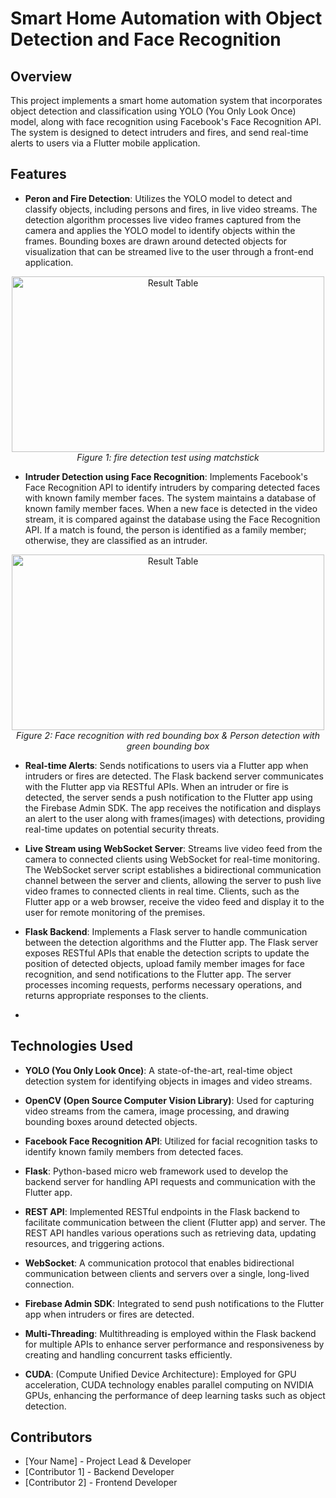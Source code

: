 # Smart Home Automation with Object Detection and Face Recognition

## Overview

This project implements a smart home automation system that incorporates object detection and classification using YOLO (You Only Look Once) model, along with face recognition using Facebook's Face Recognition API. The system is designed to detect intruders and fires, and send real-time alerts to users via a Flutter mobile application.

## Features

- **Peron and Fire Detection**: Utilizes the YOLO model to detect and classify objects, including persons and fires, in live video streams. The detection algorithm processes live video frames captured from the camera and applies the YOLO model to identify objects within the frames. Bounding boxes are drawn around detected objects for visualization that can be streamed live to the user through a front-end application.
<p align="center">
  <img src="https://github.com/dp1500/smart-home-automation-using-Computer-Vision-IoT/blob/main/fire_detected_image_1700288285.169754.jpg" alt="Result Table" width="500" height="281">
  <br>
  <em>Figure 1: fire detection test using matchstick</em>
</p>

  
- **Intruder Detection using Face Recognition**: Implements Facebook's Face Recognition API to identify intruders by comparing detected faces with known family member faces. The system maintains a database of known family member faces. When a new face is detected in the video stream, it is compared against the database using the Face Recognition API. If a match is found, the person is identified as a family member; otherwise, they are classified as an intruder.
<p align="center">
  <img src="https://github.com/dp1500/smart-home-automation-using-Computer-Vision-IoT/blob/main/detected_image_1700575868.317921.jpg" alt="Result Table" width="500" height="281">
  <br>
  <em>Figure 2: Face recognition with red bounding box & Person detection with green bounding box</em>
</p>

- **Real-time Alerts**: Sends notifications to users via a Flutter app when intruders or fires are detected. The Flask backend server communicates with the Flutter app via RESTful APIs. When an intruder or fire is detected, the server sends a push notification to the Flutter app using the Firebase Admin SDK. The app receives the notification and displays an alert to the user along with frames(images) with detections, providing real-time updates on potential security threats.

- **Live Stream using WebSocket Server**: Streams live video feed from the camera to connected clients using WebSocket for real-time monitoring. The WebSocket server script establishes a bidirectional communication channel between the server and clients, allowing the server to push live video frames to connected clients in real time. Clients, such as the Flutter app or a web browser, receive the video feed and display it to the user for remote monitoring of the premises.

- **Flask Backend**: Implements a Flask server to handle communication between the detection algorithms and the Flutter app. The Flask server exposes RESTful APIs that enable the detection scripts to update the position of detected objects, upload family member images for face recognition, and send notifications to the Flutter app. The server processes incoming requests, performs necessary operations, and returns appropriate responses to the clients.
- 

## Technologies Used

- **YOLO (You Only Look Once)**: A state-of-the-art, real-time object detection system for identifying objects in images and video streams.

- **OpenCV (Open Source Computer Vision Library)**: Used for capturing video streams from the camera, image processing, and drawing bounding boxes around detected objects.

- **Facebook Face Recognition API**: Utilized for facial recognition tasks to identify known family members from detected faces.

- **Flask**: Python-based micro web framework used to develop the backend server for handling API requests and communication with the Flutter app.

- **REST API**: Implemented RESTful endpoints in the Flask backend to facilitate communication between the client (Flutter app) and server. The REST API handles various operations such as retrieving data, updating resources, and triggering actions.

- **WebSocket**: A communication protocol that enables bidirectional communication between clients and servers over a single, long-lived connection.

- **Firebase Admin SDK**: Integrated to send push notifications to the Flutter app when intruders or fires are detected.

- **Multi-Threading**: Multithreading is employed within the Flask backend for multiple APIs to enhance server performance and responsiveness by creating and handling concurrent tasks efficiently.
  
- **CUDA**: (Compute Unified Device Architecture): Employed for GPU acceleration, CUDA technology enables parallel computing on NVIDIA GPUs, enhancing the performance of deep learning tasks such as object detection.

## Contributors

- [Your Name] - Project Lead & Developer
- [Contributor 1] - Backend Developer
- [Contributor 2] - Frontend Developer


